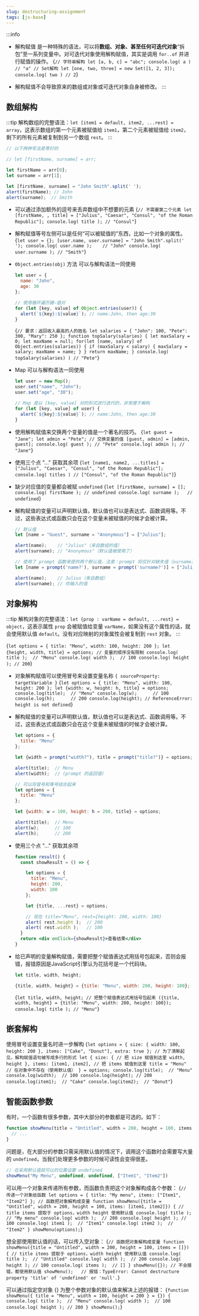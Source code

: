```yaml
---
slug: destructuring-assignment
tags: [js-base]
---
```


:::info
- 解构赋值 是一种特殊的语法，可以将**数组、对象、甚至任何可迭代对象**“拆包”至一系列变量中。对可迭代对象使用解构赋值，其实是调用 `for..of` 并进行赋值的操作。
  <CodeRun>{`
  // 字符串解构
  let [a, b, c] = "abc";
  console.log( a )   // "a"
  // Set解构
  let [one, two, three] = new Set([1, 2, 3]);
  console.log( two ) // 2
  `}</CodeRun>

- 解构赋值不会导致原来的数组或对象或可迭代对象自身被修改。
:::

## 数组解构
:::tip
解构数组的完整语法：`let [item1 = default, item2, ...rest] = array`，这表示数组的第一个元素被赋值给 `item1`，第二个元素被赋值给 `item2`，剩下的所有元素被复制到另一个数组 `rest`。
:::

```js
// 以下两种写法是等价的

// let [firstName, surname] = arr;

let firstName = arr[0];
let surname = arr[1];
```
```js
let [firstName, surname] = "John Smith".split(' ');
alert(firstName); // John
alert(surname);  // Smith
```

- 可以通过添加额外的逗号来丢弃数组中不想要的元素
  <CodeRun>{`
  // 不需要第二个元素
  let [firstName, , title] = ["Julius", "Caesar", "Consul", "of the Roman Republic"];
  console.log( title ); // "Consul"
  `}</CodeRun>

- 解构赋值等号左侧可以是任何“可以被赋值的”东西，比如一个对象的属性。
  <CodeRun>{`
  let user = {};
  [user.name, user.surname] = "John Smith".split(' ');
  console.log( user.name );    // "John"
  console.log( user.surname ); // "Smith"
  `}</CodeRun>

- `Object.entries(obj)` 方法 可以与解构语法一同使用
  ```js
  let user = {
    name: "John",
    age: 30
  };

  // 使用循环遍历键—值对
  for (let [key, value] of Object.entries(user)) {
    alert(`${key}:${value}`); // name:John, then age:30
  }
  ```
  <CodeRun>{`
  // 要求：返回收入最高的人的姓名
  let salaries = {
    "John": 100,
    "Pete": 300,
    "Mary": 250
  };
  function topSalary(salaries) {
    let maxSalary = 0;
    let maxName = null;
    for(let [name, salary] of Object.entries(salaries)) {
      if (maxSalary < salary) {
        maxSalary = salary;
        maxName = name;
      }
    }
    return maxName;
  }
  console.log( topSalary(salaries) ) // "Pete"
  `}</CodeRun>

- Map 可以与解构语法一同使用
  ```js
  let user = new Map();
  user.set("name", "John");
  user.set("age", "30");

  // Map 是以 [key, value] 对的形式进行迭代的，非常便于解构
  for (let [key, value] of user) {
    alert(`${key}:${value}`); // name:John, then age:30
  }
  ```

- 使用解构赋值来交换两个变量的值是一个著名的技巧。
  <CodeRun>{`
  let guest = "Jane";
  let admin = "Pete";
  // 交换变量的值
  [guest, admin] = [admin, guest];
  console.log( guest ); // "Pete"
  console.log( admin ); // "Jane"
  `}</CodeRun>

- 使用三个点 "..." 获取其余项
  <CodeRun>{`
  let [name1, name2, ...titles] = ["Julius", "Caesar", "Consul", "of the Roman Republic"];
  console.log( titles ) // ["Consul", "of the Roman Republic"]
  `}</CodeRun>

- 缺少对应值的变量都会被赋 `undefined`
  <CodeRun>{`
  let [firstName, surname] = [];
  console.log( firstName ); // undefined
  console.log( surname );   // undefined
  `}</CodeRun>

- 解构赋值的变量可以声明默认值，默认值也可以是表达式、函数调用等。不过，这些表达式或函数只会在这个变量未被赋值的时候才会被计算。
  ```js
  // 默认值
  let [name = "Guest", surname = "Anonymous"] = ["Julius"];

  alert(name);    // "Julius"（来自数组的值）
  alert(surname); // "Anonymous"（默认值被使用了）
  ```
  ```js
  // 使用了 prompt 函数来提供两个默认值，注意：prompt 将仅针对缺失值（surname）运行
  let [name = prompt('name?'), surname = prompt('surname?')] = ["Julius"];

  alert(name);    // Julius（来自数组）
  alert(surname); // 你输入的值
  ```

## 对象解构
:::tip
解构对象的完整语法：`let {prop : varName = default, ...rest} = object`，这表示属性 `prop` 会被赋值给变量 `varName`，如果没有这个属性的话，就会使用默认值 `default`。没有对应映射的对象属性会被复制到 `rest` 对象。
:::

<CodeRun>{`
let options = {
  title: "Menu",
  width: 100,
  height: 200
};
let {height, width, title} = options; // 变量的顺序没有限制
console.log( title );  // "Menu"
console.log( width );  // 100
console.log( height ); // 200
`}</CodeRun>

- 对象解构赋值可以使用冒号来设置变量名称 `{ sourceProperty: targetVariable }`
  <CodeRun>{`
  let options = {
    title: "Menu",
    width: 100,
    height: 200
  };
  let {width: w, height: h, title} = options;
  console.log(title);  // "Menu"
  console.log(w);      // 100
  console.log(h);      // 200
  console.log(height); // ReferenceError: height is not defined
  `}</CodeRun>

- 解构赋值的变量可以声明默认值，默认值也可以是表达式、函数调用等。不过，这些表达式或函数只会在这个变量未被赋值的时候才会被计算。
  ```js
  let options = {
    title: "Menu"
  };

  let {width = prompt("width?"), title = prompt("title?")} = options;

  alert(title);  // Menu
  alert(width);  // (prompt 的返回值)
  ```
  ```js
  // 可以将冒号和等号结合起来
  let options = {
    title: "Menu"
  };

  let {width: w = 100, height: h = 200, title} = options;

  alert(title);  // Menu
  alert(w);      // 100
  alert(h);      // 200
  ```

- 使用三个点 "..." 获取其余项
  ```jsx live
  function result() {
    const showResult = () => {

      let options = {
        title: "Menu",
        height: 200,
        width: 100
      };

      let {title, ...rest} = options;

      // 现在 title="Menu", rest={height: 200, width: 100}
      alert( rest.height );  // 200
      alert( rest.width );   // 100
    }
    return <div onClick={showResult}>查看结果</div>
  }
  ```

- 给已声明的变量解构赋值，需要把整个赋值表达式用括号包起来，否则会报错，报错原因是JavaScript引擎认为花括号是一个代码块。
  ```js
  let title, width, height;

  {title, width, height} = {title: "Menu", width: 200, height: 100}; // 报错：SyntaxError: Unexpected token '='
  ```
  <CodeRun>{`
  let title, width, height;
  // 把整个赋值表达式用括号包起来
  ({title, width, height} = {title: "Menu", width: 200, height: 100});
  console.log( title ); // "Menu"
  `}</CodeRun>

## 嵌套解构
使用冒号设置变量名时进一步解构
<CodeRun>{`
let options = {
  size: {
    width: 100,
    height: 200
  },
  items: ["Cake", "Donut"],
  extra: true
};
// 为了清晰起见，解构赋值语句被写成多行的形式
let {
  size: { // 把 size 赋值到这里
    width,
    height
  },
  items: [item1, item2], // 把 items 赋值到这里
  title = "Menu" // 在对象中不存在（使用默认值）
} = options;
console.log(title);  // "Menu"
console.log(width);  // 100
console.log(height); // 200
console.log(item1);  // "Cake"
console.log(item2);  // "Donut"
`}</CodeRun>

## 智能函数参数
有时，一个函数有很多参数，其中大部分的参数都是可选的。如下：
```js
function showMenu(title = "Untitled", width = 200, height = 100, items = []) {
  // ...
}
```
问题是，在大部分的参数只需采用默认值的情况下，调用这个函数时会需要写大量的 `undefined`，当我们处理更多参数的时候可读性会变得很差。
```js
// 在采用默认值就可以的位置设置 undefined
showMenu("My Menu", undefined, undefined, ["Item1", "Item2"])
```
可以用一个对象来传递所有参数，而函数负责把这个对象解构成各个参数：
<CodeRun>{`
// 传递一个对象给函数
let options = {
  title: "My menu",
  items: ["Item1", "Item2"]
};
// 函数把对象解构成变量
function showMenu({title = "Untitled", width = 200, height = 100, items: [item1, item2]}) {
  // title items 提取于 options，width height 使用默认值
  console.log( title );  // "My menu"
  console.log( width );  // 200
  console.log( height ); // 100
  console.log( item1 );  // "Item1"
  console.log( item2 );  // "Item2"
}
showMenu(options);
`}</CodeRun>

想全部使用默认值的话，可以传入空对象：
<CodeRun>{`
// 函数把对象解构成变量
function showMenu({title = "Untitled", width = 200, height = 100, items = []}) {
  // title items 提取于 options，width height 使用默认值
  console.log( title );  // "Untitled"
  console.log( width );  // 200
  console.log( height ); // 100
  console.log( items );  // []
}
showMenu({}); // 不会报错，都使用默认值
showMenu();   // 报错：TypeError: Cannot destructure property 'title' of 'undefined' or 'null'.
`}</CodeRun>

可以通过指定空对象 {} 为整个参数对象的默认值来解决上述的报错：
<CodeRun>{`
function showMenu({ title = "Menu", width = 100, height = 200 } = {}) {
  console.log( title );  // "Menu"
  console.log( width );  // 100
  console.log( height ); // 200
}
showMenu();
`}</CodeRun>